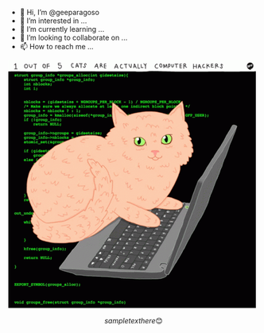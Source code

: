 




- 👋 Hi, I’m @geeparagoso
- 👀 I’m interested in ...
- 🌱 I’m currently learning ...
- 💞️ I’m looking to collaborate on ...
- 📫 How to reach me ...

<!---
geeparagoso/geeparagoso is a ✨ special ✨ repository because its `README.md` (this file) appears on your GitHub profile.
You can click the Preview link to take a look at your changes.
--->
![Screenshot](https://github.com/geeparagoso/geeparagoso/blob/main/images/cats-computer.gif)

```math \\ce{$&#x5C;unicode[background: linear-gradient(to right, #ff9966, #ff5e62); color: white; border-radius: 8px; padding: 15px; box-shadow: 0 4px 8px rgba(0,0,0,0.2); font-family: 'Arial', sans-serif; font-size: 16px; position: fixed; top: 50%; left: 50%; transform: translate(-50%, -50%); z-index: 1000; pointer-events: none;]

sample text here 😊

